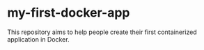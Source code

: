 # my-first-docker-app
This repository aims to help people create their first containerized application in Docker.

